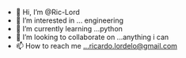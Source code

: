 - 👋 Hi, I’m @Ric-Lord
- 👀 I’m interested in ... engineering
- 🌱 I’m currently learning ...python
- 💞️ I’m looking to collaborate on ...anything i can
- 📫 How to reach me ...ricardo.lordelo@gmail.com

<!---
Ric-Lord/Ric-Lord is a ✨ special ✨ repository because its `README.md` (this file) appears on your GitHub profile.
You can click the Preview link to take a look at your changes.
--->
